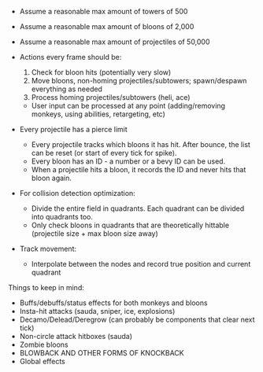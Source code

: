 <!-- - Track movement:
  - True distance between every node is equal, meaning moving a bloon is as simple as adding a constant number to its position on the track. That number is based on the unit's speed and distance between two nodes.
  - For sharp corners to be possible, the hand placed nodes must live on a grid. All curves must snap to the closest possible approximation based on ideal number of nodes on the path.
  - Grid size may differ between maps. -->

<!-- - Actions every frame should be:
  - Move alive and despawn dead bloons and projectiles, spawn new bloons (probably fairly quick)
  - Move homing projectiles (probably fairly quick)
    - Need to access the newest positions of bloons this tick
  - Spawn projectiles (probably quick)
    - Don't move on this frame so have to happen after moving projectiles
    - If cmd only applies after this tick, can happen any time this tick up to this point
  - Check for bloon hits (potentially very slow)
    - Newly shot projectiles can collide so have to happen after spawning projectiles -->

- Assume a reasonable max amount of towers of 500
- Assume a reasonable max amount of bloons of 2,000
- Assume a reasonable max amount of projectiles of 50,000

- Actions every frame should be:
  1. Check for bloon hits (potentially very slow)
  2. Move bloons, non-homing projectiles/subtowers; spawn/despawn everything as needed
  3. Process homing projectiles/subtowers (heli, ace)
  - User input can be processed at any point (adding/removing monkeys, using abilities, retargeting, etc)

- Every projectile has a pierce limit
  - Every projectile tracks which bloons it has hit. After bounce, the list can be reset (or start of every tick for spike).
  - Every bloon has an ID - a number or a bevy ID can be used.
  - When a projectile hits a bloon, it records the ID and never hits that bloon again.

- For collision detection optimization:
  - Divide the entire field in quadrants. Each quadrant can be divided into quadrants too.
  - Only check bloons in quadrants that are theoretically hittable (projectile size + max bloon size away)

- Track movement:
  - Interpolate between the nodes and record true position and current quadrant

Things to keep in mind:
- Buffs/debuffs/status effects for both monkeys and bloons
- Insta-hit attacks (sauda, sniper, ice, explosions)
- Decamo/Delead/Deregrow (can probably be components that clear next tick)
- Non-circle attack hitboxes (sauda)
- Zombie bloons
- BLOWBACK AND OTHER FORMS OF KNOCKBACK
- Global effects